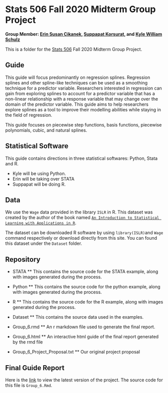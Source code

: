 # Stats 506 Fall 2020 Midterm Group Project
**Group Member: [Erin Susan Cikanek](https://github.com/ecikanek/Stats506_public), [Suppapat Korsurat](https://github.com/skorsu/Stats506_public), and [Kyle William Schulz](https://github.com/kylewschulz/Stats506_public)**  

This is a folder for the [Stats 506](https://github.com/jbhender/Stats506_F20) Fall 2020 Midterm Group Project.  

## Guide
This guide will focus predominantly on regression splines. Regression splines and other spline-like techniques
can be used as a smoothing technique for a predictor variable. Researchers interested in regression can gain
from exploring splines to account for a predictor variable that has a non-linear relationship with a 
response variable that may change over the domain of the predictor variable. This guide aims to help researchers
explore splines as a tool to improve their modelling abilities while staying in the field of regression. 

This guide focuses on piecewise step functions, basis functions, piecewise polynomials, cubic, and natural splines. 

## Statistical Software
This guide contains directions in three statistical softwares: Python, Stata and R.
* Kyle will be using Python.
* Erin will be taking over STATA
* Suppapat will be doing R.

## Data
We use the `Wage` data provided in the library `ISLR` in R. This dataset was created by the author of the book named [`An Introduction to Statistical Learning with Applications in R`](http://faculty.marshall.usc.edu/gareth-james/ISL/). 

The dataset can be downloaded R software by using `library(ISLR)`and `Wage` command respectively or download directly from this site. You can found this dataset under the `Dataset` folder.

## Repository 
* STATA
** This contains the source code for the STATA example, along with images generated during the process.

* Python
** This contains the source code for the python example, along with images generated during the process.

* R
** This contains the source code for the R example, along with images generated during the process.

* Dataset
** This contains the source data used in the examples. 

* Group_6.rmd
** An r markdown file used to generate the final report. 

* Group_6.html
** An interactive html guide of the final report generated by the rmd file 

* Group_6_Project_Proposal.txt
** Our original project proposal 

## Final Guide Report
Here is the [link](https://raw.githack.com/skorsu/Stats506_Project/main/Group_6.html) to view the latest version of the project. The source code for this file is `Group_6.Rmd`.  
